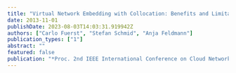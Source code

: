 ```yaml
---
title: "Virtual Network Embedding with Collocation: Benefits and Limitations of Pre-Clustering"
date: 2013-11-01
publishDate: 2023-08-03T14:03:31.919942Z
authors: ["Carlo Fuerst", "Stefan Schmid", "Anja Feldmann"]
publication_types: ["1"]
abstract: ""
featured: false
publication: "*Proc. 2nd IEEE International Conference on Cloud Networking (CLOUDNET)*"
---
```


